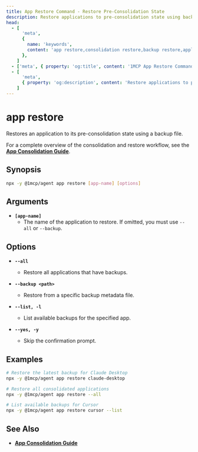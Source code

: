 ```yaml
---
title: App Restore Command - Restore Pre-Consolidation State
description: Restore applications to pre-consolidation state using backup files. Learn how to revert consolidation and restore original MCP configurations.
head:
  - [
      'meta',
      {
        name: 'keywords',
        content: 'app restore,consolidation restore,backup restore,application management,MCP configuration',
      },
    ]
  - ['meta', { property: 'og:title', content: '1MCP App Restore Command Reference' }]
  - [
      'meta',
      { property: 'og:description', content: 'Restore applications to pre-consolidation state using backup files.' },
    ]
---
```


# app restore

Restores an application to its pre-consolidation state using a backup file.

For a complete overview of the consolidation and restore workflow, see the **[App Consolidation Guide](../../guide/integrations/app-consolidation)**.

## Synopsis

```bash
npx -y @1mcp/agent app restore [app-name] [options]
```

## Arguments

- **`[app-name]`**
  - The name of the application to restore. If omitted, you must use `--all` or `--backup`.

## Options

- **`--all`**
  - Restore all applications that have backups.

- **`--backup <path>`**
  - Restore from a specific backup metadata file.

- **`--list, -l`**
  - List available backups for the specified app.

- **`--yes, -y`**
  - Skip the confirmation prompt.

## Examples

```bash
# Restore the latest backup for Claude Desktop
npx -y @1mcp/agent app restore claude-desktop

# Restore all consolidated applications
npx -y @1mcp/agent app restore --all

# List available backups for Cursor
npx -y @1mcp/agent app restore cursor --list
```

## See Also

- **[App Consolidation Guide](../../guide/integrations/app-consolidation#backup-and-restore-system)**
